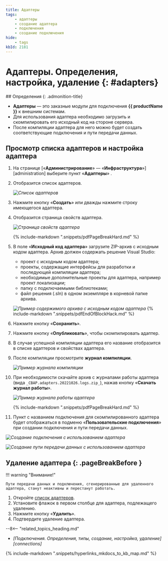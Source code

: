 ```yaml
---
title: Адаптеры
tags:
    - адаптеры
    - создание адаптера
    - подключения
    - создание подключения
hide:
    - tags
kbId: 2181
---
```


# Адаптеры. Определения, настройка, удаление {: #adapters}

<div class="admonition question" markdown="block">
## Определения {: .admonition-title}

- **Адаптеры** — это заказные модули для подключения **{{ productName }}** к внешним системам.
- Для использования адаптера необходимо загрузить и скомпилировать его исходный код на стороне сервера.
- После компиляции адаптера для него можно будет создать соответствующие подключения и пути передачи данных.

</div>

## Просмотр списка адаптеров и настройка адаптера

1. На странице [«**Администрирование**» — «**Инфраструктура**»][administration] выберите пункт «**Адаптеры**» <i class="fa-light fa-puzzle-piece-simple">‌</i>.
2. Отобразится список адаптеров.

    _![Список адаптеров](adapter_list.png)_

3. Нажмите кнопку «**Создать**» или дважды нажмите строку имеющегося адаптера.
4. Отобразится страница свойств адаптера.

    _![Страница свойств адаптера](adapter_properties.png)_

    {% include-markdown ".snippets/pdfPageBreakHard.md" %}

5. В поле «**Исходный код адаптера**» загрузите ZIP-архив с исходным кодом адаптера. Архив должен содержать решение Visual Studio:

    - проект с исходным кодом адаптера;
    - проекты, содержащие интерфейсы для разработки и последующей компиляции адаптера;
    - необходимые дополнительные проекты для адаптера, например проект локализации;
    - папку с подключаемыми библиотеками;
    - файл решения (.sln) в одном экземпляре в корневой папке архива.

    _![Пример содержимого архива с исходным кодом адаптера](adapter_archive_content.png)_
    {% include-markdown ".snippets/pdfEndOfBlockHack.md" %}

6. Нажмите кнопку «**Сохранить**».
7. Нажмите кнопку «**Опубликовать**», чтобы скомпилировать адаптер.
8. В случае успешной компиляции адаптера его название отобразится в списке адаптеров и свойствах адаптера.
9. После компиляции просмотрите **журнал компиляции**.

    _![Пример журнала компиляции](adapter_compilation_log.png)_

10. При необходимости скачайте архив с журналами работы адаптера (вида `_CBAP.adapters.20221026.logs.zip_`), нажав кнопку «**Скачать журнал работы**».

    _![Пример журнала работы адаптера](adapter_execution_log.png)_

    {% include-markdown ".snippets/pdfPageBreakHard.md" %}

11. Пункт с названием подключения для скомпилированного адаптера будет отображаться в подменю «**Пользовательские подключения**» при создании подключения и пути передачи данных.

_![Создание подключения с использованием адаптера](adapter_custom_connection_create_menu.png)_

_![Создание пути передачи данных с использованием адаптера](adapters_custom_communication_route_create_menu.png)_

## Удаление адаптера {: .pageBreakBefore }

!!! warning "Внимание!"

    Пути передачи данных и подключения, сгенерированные для удаленного адаптера, станут неактивны и перестанут работать.

1. Откройте [список адаптеров](#просмотр-списка-адаптеров-и-настройка-адаптера).
2. Установите флажок в первом столбце для адаптера, подлежащего удалению.
3. Нажмите кнопку «**Удалить**».
4. Подтвердите удаление адаптера.

<div class="relatedTopics" markdown="block">

--8<-- "related_topics_heading.md"

- _[Подключения. Определения, типы, создание, настройка, удаление][connections]_

</div>

{%
include-markdown ".snippets/hyperlinks_mkdocs_to_kb_map.md"
%}
